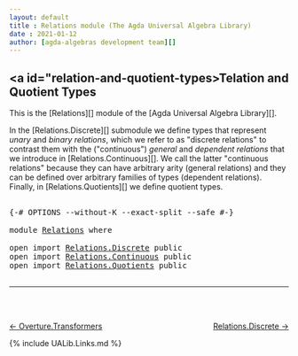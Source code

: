 ```yaml
---
layout: default
title : Relations module (The Agda Universal Algebra Library)
date : 2021-01-12
author: [agda-algebras development team][]
---
```


## <a id="relation-and-quotient-types>Telation and Quotient Types</a>

This is the [Relations][] module of the [Agda Universal Algebra Library][].

In the [Relations.Discrete][] submodule we define types that represent *unary* and *binary relations*, which we refer to as "discrete relations" to contrast them with the ("continuous") *general* and *dependent relations* that we introduce in [Relations.Continuous][]. We call the latter "continuous relations" because they can have arbitrary arity (general relations) and they can be defined over arbitrary families of types (dependent relations).
Finally, in [Relations.Quotients][] we define quotient types.

<pre class="Agda">

<a id="823" class="Symbol">{-#</a> <a id="827" class="Keyword">OPTIONS</a> <a id="835" class="Pragma">--without-K</a> <a id="847" class="Pragma">--exact-split</a> <a id="861" class="Pragma">--safe</a> <a id="868" class="Symbol">#-}</a>

<a id="873" class="Keyword">module</a> <a id="880" href="Relations.html" class="Module">Relations</a> <a id="890" class="Keyword">where</a>

<a id="897" class="Keyword">open</a> <a id="902" class="Keyword">import</a> <a id="909" href="Relations.Discrete.html" class="Module">Relations.Discrete</a> <a id="928" class="Keyword">public</a>
<a id="935" class="Keyword">open</a> <a id="940" class="Keyword">import</a> <a id="947" href="Relations.Continuous.html" class="Module">Relations.Continuous</a> <a id="968" class="Keyword">public</a>
<a id="975" class="Keyword">open</a> <a id="980" class="Keyword">import</a> <a id="987" href="Relations.Quotients.html" class="Module">Relations.Quotients</a> <a id="1007" class="Keyword">public</a>

</pre>


-------------------------------------

<br>
<br>

[← Overture.Transformers](Overture.Transformers.html)
<span style="float:right;">[Relations.Discrete →](Relations.Discrete.html)</span>

{% include UALib.Links.md %}

[agda-algebras development team]: https://github.com/ualib/agda-algebras#the-agda-algebras-development-team
